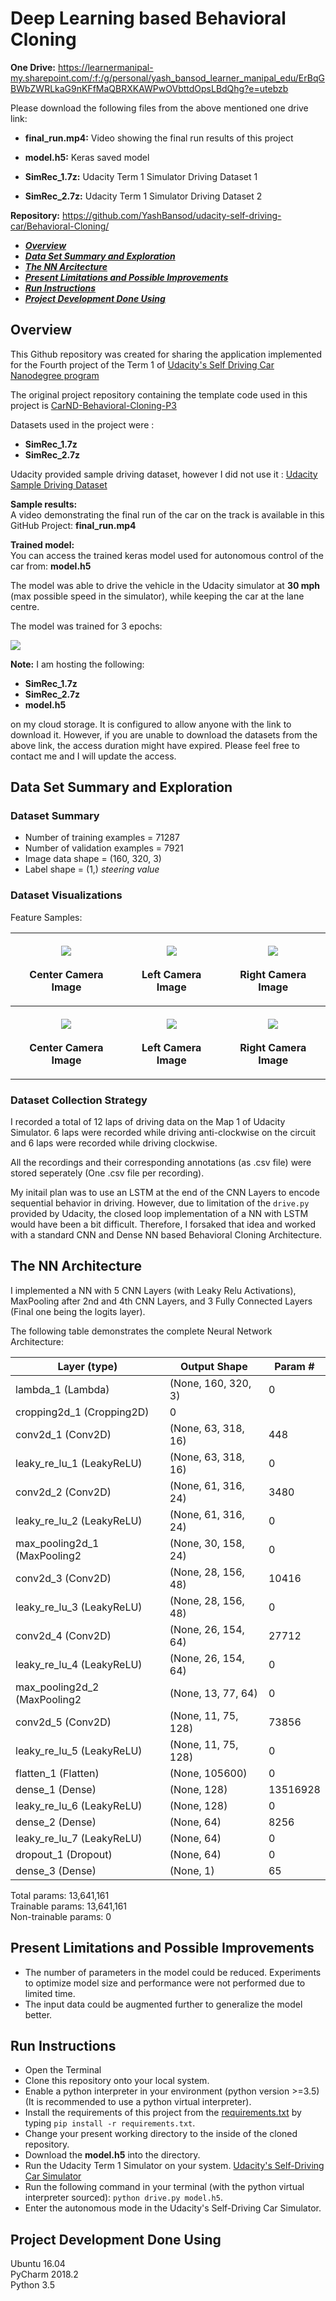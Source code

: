 # **Deep Learning based Behavioral Cloning** 

**One Drive:** https://learnermanipal-my.sharepoint.com/:f:/g/personal/yash_bansod_learner_manipal_edu/ErBqGBWbZWRLkaG9nKFfMaQBRXKAWPwOVbttdOpsLBdQhg?e=utebzb

Please download the following files from the above mentioned one drive link:

- **final_run.mp4:** Video showing the final run results of this project

- **model.h5:** Keras saved model  

- **SimRec_1.7z:** Udacity Term 1 Simulator Driving Dataset 1

- **SimRec_2.7z:** Udacity Term 1 Simulator Driving Dataset 2

   

**Repository:** https://github.com/YashBansod/udacity-self-driving-car/Behavioral-Cloning/



- [**_Overview_**](#overview)  
- [**_Data Set Summary and Exploration_**](#data-set-summary-and-exploration)  
- [**_The NN Arcitecture_**](#the-nn-architecture)  
- [**_Present Limitations and Possible Improvements_**](#present-limitations-and-possible-improvements)  
- [**_Run Instructions_**](#run-instructions)  
- [**_Project Development Done Using_**](#project-development-done-using)  

## Overview
This Github repository was created for sharing the application implemented for the Fourth project of the Term 1 of 
[Udacity's Self Driving Car Nanodegree program](https://in.udacity.com/course/self-driving-car-engineer-nanodegree--nd013)

The original project repository containing the template code used in this project is 
[CarND-Behavioral-Cloning-P3](https://github.com/udacity/CarND-Behavioral-Cloning-P3)

Datasets used in the project were : 
- **SimRec_1.7z**
- **SimRec_2.7z**

Udacity provided sample driving dataset, however I did not use it : [Udacity Sample Driving Dataset](https://d17h27t6h515a5.cloudfront.net/topher/2016/December/584f6edd_data/data.zip)  

**Sample results:**  
A video demonstrating the final run of the car on the track is available in this GitHub Project: **final_run.mp4**  

**Trained model:**  
You can access the trained keras model used for autonomous control of the car from: **model.h5**

The model was able to drive the vehicle in the Udacity simulator at **30 mph** (max possible speed in the simulator), while keeping the car at the lane centre.  

The model was trained for 3 epochs:  
<div><span class="image fit"><img src="./write_up/training_loss_viz.png"></span></div>  

**Note:** I am hosting the following:  
- **SimRec_1.7z**
- **SimRec_2.7z**
- **model.h5**

on my cloud storage. It is configured to allow anyone with the link to download it. However, if you are unable to download the datasets from the above link, the access duration might have expired. Please feel free to contact me and I will update the access.  

## Data Set Summary and Exploration
### Dataset Summary
- Number of training examples = 71287  
- Number of validation examples = 7921  
- Image data shape = (160, 320, 3)  
- Label shape = (1,) _steering value_

### Dataset Visualizations
Feature Samples:  
<div class="table-wrapper">
<table class="alt">
    <tr>
      <th>
        <p align="center">
             <div><span class="image fit"><img src="./write_up/center_2019_06_08_17_45_31_058.jpg" ></span></div>
             <br>Center Camera Image
        </p>
      </th>
      <th>
        <p align="center">
             <div><span class="image fit"><img src="./write_up/left_2019_06_08_17_45_31_058.jpg"></span></div>
             <br>Left Camera Image
        </p>
      </th>
      <th>
        <p align="center">
             <div><span class="image fit"><img src="./write_up/right_2019_06_08_17_45_31_058.jpg" ></span></div>
             <br>Right Camera Image
        </p>
      </th>
    </tr>
    <tr>
      <th>
        <p align="center">
             <div><span class="image fit"><img src="./write_up/center_2019_06_08_18_08_00_806.jpg" ></span></div>
             <br>Center Camera Image
        </p>
      </th>
      <th>
        <p align="center">
             <div><span class="image fit"><img src="./write_up/left_2019_06_08_18_08_00_806.jpg"></span></div>
             <br>Left Camera Image
        </p>
      </th>
      <th>
        <p align="center">
             <div><span class="image fit"><img src="./write_up/right_2019_06_08_18_08_00_806.jpg" ></span></div>
             <br>Right Camera Image
        </p>
      </th>
    </tr>
</table>
</div>

### Dataset Collection Strategy
I recorded a total of 12 laps of driving data on the Map 1 of Udacity Simulator. 6 laps were recorded while driving anti-clockwise on the circuit and 6 laps were recorded while driving clockwise.  

All the recordings and their corresponding annotations (as .csv file) were stored seperately (One .csv file per recording).  

My initail plan was to use an LSTM at the end of the CNN Layers to encode sequential behavior in driving. However, due to limitation of the `drive.py` provided by Udacity, the closed loop implementation of a NN with LSTM would have been a bit difficult. Therefore, I forsaked that idea and worked with a standard CNN and Dense NN based Behavioral Cloning Architecture.  

## The NN Architecture

I implemented a NN with 5 CNN Layers (with Leaky Relu Activations), MaxPooling after 2nd and 4th CNN Layers, and 3 Fully Connected Layers (Final one being the logits layer).  

The following table demonstrates the complete Neural Network Architecture:

Layer (type)                    | Output Shape          |    Param #  |  
| ----------------------------- | --------------------- | ----------- |
| lambda_1 (Lambda)             | (None, 160, 320, 3)   |       0     | 
| cropping2d_1 (Cropping2D)     |           0           |             | 
| conv2d_1 (Conv2D)             | (None, 63, 318, 16)   |      448    | 
| leaky_re_lu_1 (LeakyReLU)     | (None, 63, 318, 16)   |       0     | 
| conv2d_2 (Conv2D)             | (None, 61, 316, 24)   |      3480   | 
| leaky_re_lu_2 (LeakyReLU)     | (None, 61, 316, 24)   |       0     | 
| max_pooling2d_1 (MaxPooling2  | (None, 30, 158, 24)   |       0     | 
| conv2d_3 (Conv2D)             | (None, 28, 156, 48)   |     10416   | 
| leaky_re_lu_3 (LeakyReLU)     | (None, 28, 156, 48)   |       0     | 
| conv2d_4 (Conv2D)             | (None, 26, 154, 64)   |     27712   | 
| leaky_re_lu_4 (LeakyReLU)     | (None, 26, 154, 64)   |       0     | 
| max_pooling2d_2 (MaxPooling2  | (None, 13, 77, 64)    |       0     | 
| conv2d_5 (Conv2D)             | (None, 11, 75, 128)   |     73856   | 
| leaky_re_lu_5 (LeakyReLU)     | (None, 11, 75, 128)   |       0     | 
| flatten_1 (Flatten)           | (None, 105600)        |       0     | 
| dense_1 (Dense)               | (None, 128)           |   13516928  | 
| leaky_re_lu_6 (LeakyReLU)     | (None, 128)           |       0     | 
| dense_2 (Dense)               | (None, 64)            |     8256    | 
| leaky_re_lu_7 (LeakyReLU)     | (None, 64)            |       0     | 
| dropout_1 (Dropout)           | (None, 64)            |       0     | 
| dense_3 (Dense)               | (None, 1)             |     65      | 

Total params: 13,641,161  
Trainable params: 13,641,161  
Non-trainable params: 0  


## Present Limitations and Possible Improvements
- The number of parameters in the model could be reduced. Experiments to optimize model size and performance were not performed due to limited time.
- The input data could be augmented further to generalize the model better.

## Run Instructions
- Open the Terminal
- Clone this repository onto your local system.
- Enable a python interpreter in your environment (python version >=3.5) (It is recommended to use a python virtual interpreter).
- Install the requirements of this project from the [requirements.txt](./requirements.txt) by typing `pip install -r requirements.txt`.
- Change your present working directory to the inside of the cloned repository.
- Download the **model.h5** into the directory.  
- Run the Udacity Term 1 Simulator on your system. [Udacity's Self-Driving Car Simulator](https://github.com/udacity/self-driving-car-sim)  
- Run the following command in your terminal (with the python virtual interpreter sourced): `python drive.py model.h5`.  
- Enter the autonomous mode in the Udacity's Self-Driving Car Simulator.

## Project Development Done Using
Ubuntu 16.04  
PyCharm 2018.2  
Python 3.5  
